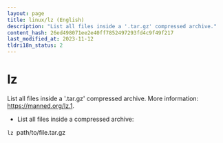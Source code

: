 ```yaml
---
layout: page
title: linux/lz (English)
description: "List all files inside a '.tar.gz' compressed archive."
content_hash: 26ed498071ee2e40ff7852497293fd4c9f49f217
last_modified_at: 2023-11-12
tldri18n_status: 2
---
```

# lz

List all files inside a '.tar.gz' compressed archive.
More information: <https://manned.org/lz.1>.

- List all files inside a compressed archive:

`lz `<span class="tldr-var badge badge-pill bg-dark-lm bg-white-dm text-white-lm text-dark-dm font-weight-bold">path/to/file.tar.gz</span>
